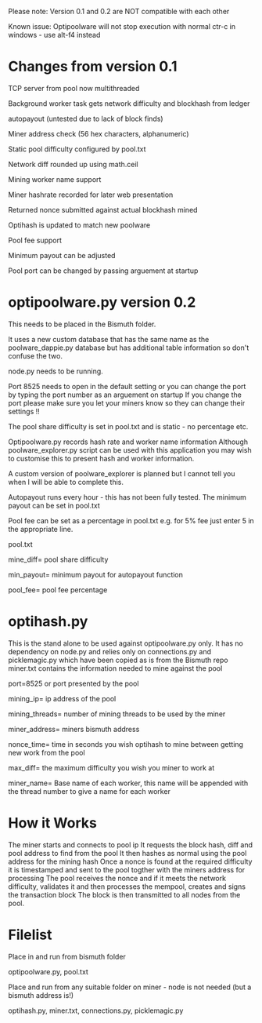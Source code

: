Please note: Version 0.1 and 0.2 are NOT compatible with each other

Known issue: Optipoolware will not stop execution with normal ctr-c in windows - use alt-f4 instead

# Changes from version 0.1

TCP server from pool now multithreaded

Background worker task gets network difficulty and blockhash from ledger

autopayout (untested due to lack of block finds)

Miner address check (56 hex characters, alphanumeric)

Static pool difficulty configured by pool.txt

Network diff rounded up using math.ceil

Mining worker name support

Miner hashrate recorded for later web presentation

Returned nonce submitted against actual blockhash mined

Optihash is updated to match new poolware

Pool fee support

Minimum payout can be adjusted

Pool port can be changed by passing arguement at startup

# optipoolware.py version 0.2

This needs to be placed in the Bismuth folder.

It uses a new custom database that has the same name as the poolware_dappie.py database but has additional table information so don't confuse the two.

node.py needs to be running.

Port 8525 needs to open in the default setting or you can change the port by typing the port number as an arguement on startup
If you change the port please make sure you let your miners know so they can change their settings !!

The pool share difficulty is set in pool.txt and is static - no percentage etc.

Optipoolware.py records hash rate and worker name information
Although poolware_explorer.py script can be used with this application you may wish to customise this to present hash and worker information.

A custom version of poolware_explorer is planned but I cannot tell you when I will be able to complete this.

Autopayout runs every hour - this has not been fully tested. The minimum payout can be set in pool.txt

Pool fee can be set as a percentage in pool.txt e.g. for 5% fee just enter 5 in the appropriate line.

pool.txt

mine_diff= pool share difficulty

min_payout= minimum payout for autopayout function

pool_fee= pool fee percentage

# optihash.py

This is the stand alone to be used against optipoolware.py only.
It has no dependency on node.py and relies only on connections.py and picklemagic.py which have been copied as is from the Bismuth repo
miner.txt contains the information needed to mine against the pool

port=8525 or port presented by the pool

mining_ip= ip address of the pool

mining_threads= number of mining threads to be used by the miner

miner_address= miners bismuth address

nonce_time= time in seconds you wish optihash to mine between getting new work from the pool

max_diff= the maximum difficulty you wish you miner to work at

miner_name= Base name of each worker, this name will be appended with the thread number to give a name for each worker

# How it Works

The miner starts and connects to pool ip
It requests the block hash, diff and pool address to find from the pool
It then hashes as normal using the pool address for the mining hash
Once a nonce is found at the required difficulty it is timestamped and sent to the pool togther with the miners address for processing
The pool receives the nonce and if it meets the network difficulty, validates it and then processes the mempool, creates and signs the transaction block
The block is then transmitted to all nodes from the pool.

# Filelist

Place in and run from bismuth folder

optipoolware.py, pool.txt

Place and run from any suitable folder on miner - node is not needed (but a bismuth address is!)

optihash.py, miner.txt, connections.py, picklemagic.py
